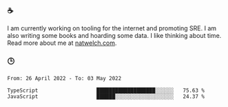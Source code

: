 ### ☕

I am currently working on tooling for the internet and promoting SRE. I am also writing some books and hoarding some data. I like thinking about time. Read more about me at [natwelch.com](https://natwelch.com).

### 🕒

<!--START_SECTION:waka-->

```text
From: 26 April 2022 - To: 03 May 2022

TypeScript                   ███████████████████░░░░░░   75.63 %
JavaScript                   ██████░░░░░░░░░░░░░░░░░░░   24.37 %
```

<!--END_SECTION:waka-->
